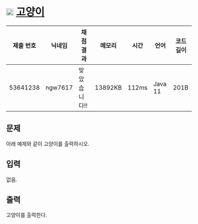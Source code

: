 # <img width="20px"  src="https://d2gd6pc034wcta.cloudfront.net/tier/1.svg" class="solvedac-tier"> [고양이](https://www.acmicpc.net/problem/10171) 

| 제출 번호 | 닉네임 | 채점 결과 | 메모리 | 시간 | 언어 | 코드 길이 |
|---|---|---|---|---|---|---|
|53641238|ngw7617|맞았습니다!! |13892KB|112ms|Java 11|201B|

## 문제
<p>아래 예제와 같이 고양이를 출력하시오.</p>

## 입력
<p>없음.</p>

## 출력
<p>고양이를 출력한다.</p>

